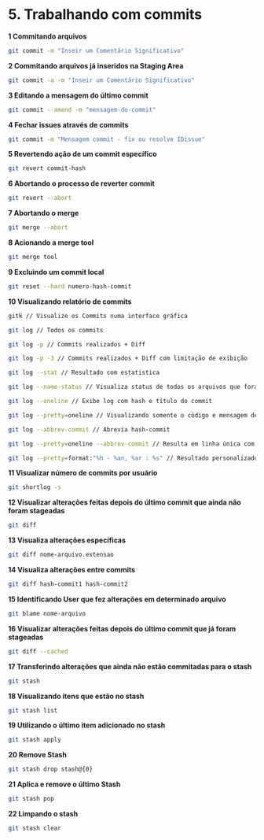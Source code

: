 # 5. Trabalhando com commits

**1 Commitando arquivos**
```bash
git commit -m "Inseir um Comentário Significativo"
```

**2 Commitando arquivos já inseridos na Staging Area**
```bash
git commit -a -m "Inseir um Comentário Significativo"
```

**3 Editando a mensagem do último commit**
```bash
git commit --amend -m "mensagem-do-commit"
```

**4 Fechar issues através de commits**
```bash
git commit -m "Mensagem commit - fix ou resolve IDissue"
```

**5 Revertendo ação de um commit específico**
```bash
git revert commit-hash
```

**6 Abortando o processo de reverter commit**
```bash
git revert --abort
```

**7 Abortando o merge**
```bash
git merge --abort
```

**8 Acionando a merge tool**
```bash
git merge tool
```

**9 Excluindo um commit local**
```bash
git reset --hard numero-hash-commit
```

**10 Visualizando relatório de commits**
```bash
gitk // Visualize os Commits numa interface gráfica

git log // Todos os commits

git log -p // Commits realizados + Diff

git log -p -3 // Commits realizados + Diff com limitação de exibição

git log --stat // Resultado com estatistica

git log --name-status // Visualiza status de todos os arquivos que foram modificados

git log --oneline // Exibe log com hash e título do commit

git log --pretty=oneline // Visualizando somente o código e mensagem de cada commit

git log --abbrev-commit // Abrevia hash-commit

git log --pretty=oneline --abbrev-commit // Resulta em linha única com hash-commit abreviada

git log --pretty=format:"%h - %an, %ar : %s" // Resultado personalizado com hash - autor - tempo - titulo-commit

```

**11 Visualizar número de commits por usuário**
```bash
git shortlog -s
```

**12 Visualizar alterações feitas depois do último commit que ainda não foram stageadas**
```bash
git diff
```

**13 Visualiza alterações específicas**
```bash
git diff nome-arquivo.extensao
```

**14 Visualiza alterações entre commits**
```bash
git diff hash-commit1 hash-commit2
```

**15 Identificando User que fez alterações em determinado arquivo**
```bash
git blame nome-arquivo
```

**16 Visualizar alterações feitas depois do último commit que já foram stageadas**
```bash
git diff --cached
```

**17 Transferindo alterações que ainda não estão commitadas para o stash**
```bash
git stash
```

**18 Visualizando itens que estão no stash**
```bash
git stash list
```

**19 Utilizando o último item adicionado no stash**
```bash
git stash apply
```

**20 Remove Stash**
```bash
git stash drop stash@{0}
```

**21 Aplica e remove o último Stash**
```bash
git stash pop
```

**22 Limpando o stash**
```bash
git stash clear
```
